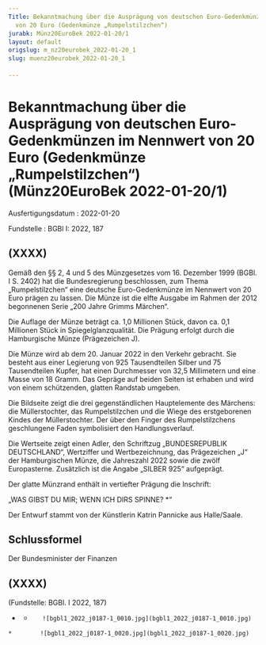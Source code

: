 ```yaml
---
Title: Bekanntmachung über die Ausprägung von deutschen Euro-Gedenkmünzen im Nennwert
  von 20 Euro (Gedenkmünze „Rumpelstilzchen“)
jurabk: Münz20EuroBek 2022-01-20/1
layout: default
origslug: m_nz20eurobek_2022-01-20_1
slug: muenz20eurobek_2022-01-20_1

---
```


# Bekanntmachung über die Ausprägung von deutschen Euro-Gedenkmünzen im Nennwert von 20 Euro (Gedenkmünze „Rumpelstilzchen“) (Münz20EuroBek 2022-01-20/1)

Ausfertigungsdatum
:   2022-01-20

Fundstelle
:   BGBl I: 2022, 187


## (XXXX)

Gemäß den §§ 2, 4 und 5 des Münzgesetzes vom 16. Dezember 1999 (BGBl.
I S. 2402) hat die Bundesregierung beschlossen, zum Thema
„Rumpelstilzchen“ eine deutsche Euro-Gedenkmünze im Nennwert von 20
Euro prägen zu lassen. Die Münze ist die elfte Ausgabe im Rahmen der
2012 begonnenen Serie „200 Jahre Grimms Märchen“.

Die Auflage der Münze beträgt ca. 1,0 Millionen Stück, davon ca. 0,1
Millionen Stück in Spiegelglanzqualität. Die Prägung erfolgt durch die
Hamburgische Münze (Prägezeichen J).

Die Münze wird ab dem 20. Januar 2022 in den Verkehr gebracht. Sie
besteht aus einer Legierung von 925 Tausendteilen Silber und 75
Tausendteilen Kupfer, hat einen Durchmesser von 32,5 Millimetern und
eine Masse von 18 Gramm. Das Gepräge auf beiden Seiten ist erhaben und
wird von einem schützenden, glatten Randstab umgeben.

Die Bildseite zeigt die drei gegenständlichen Hauptelemente des
Märchens: die Müllerstochter, das Rumpelstilzchen und die Wiege des
erstgeborenen Kindes der Müllerstochter. Der über den Finger des
Rumpelstilzchens geschlungene Faden symbolisiert den Handlungsverlauf.

Die Wertseite zeigt einen Adler, den Schriftzug „BUNDESREPUBLIK
DEUTSCHLAND“, Wertziffer und Wertbezeichnung, das Prägezeichen „J“ der
Hamburgischen Münze, die Jahreszahl 2022 sowie die zwölf Europasterne.
Zusätzlich ist die Angabe „SILBER 925“ aufgeprägt.

Der glatte Münzrand enthält in vertiefter Prägung die Inschrift:

„WAS GIBST DU MIR; WENN ICH DIRS SPINNE? \*“

Der Entwurf stammt von der Künstlerin Katrin Pannicke aus Halle/Saale.


## Schlussformel

Der Bundesminister der Finanzen


## (XXXX)

(Fundstelle: BGBl. I 2022, 187)



*    *        ![bgbl1_2022_j0187-1_0010.jpg](bgbl1_2022_j0187-1_0010.jpg)
    *        ![bgbl1_2022_j0187-1_0020.jpg](bgbl1_2022_j0187-1_0020.jpg)


